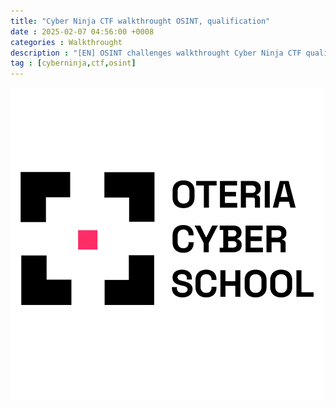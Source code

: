 ```yaml
---
title: "Cyber Ninja CTF walkthrought OSINT, qualification"
date : 2025-02-07 04:56:00 +0008
categories : Walkthrought
description : "[EN] OSINT challenges walkthrought Cyber Ninja CTF qualification, Oteria School"
tag : [cyberninja,ctf,osint]
---
```

![Desktop View](/assets/img/post/oteriaLogo.png)
